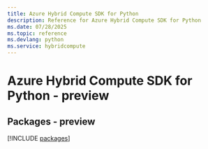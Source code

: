 ```yaml
---
title: Azure Hybrid Compute SDK for Python
description: Reference for Azure Hybrid Compute SDK for Python
ms.date: 07/28/2025
ms.topic: reference
ms.devlang: python
ms.service: hybridcompute
---
```

# Azure Hybrid Compute SDK for Python - preview
## Packages - preview
[!INCLUDE [packages](hybrid-compute-index.md)]